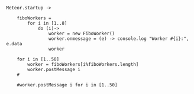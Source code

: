 	
	Meteor.startup ->
	
		fiboWorkers = 
			for i in [1..8]
				do (i)->
					worker = new FiboWorker()
					worker.onmessage = (e) -> console.log "Worker #{i}:", e.data
					worker

		for i in [1..50]
			worker = fiboWorkers[i%fiboWorkers.length]
			worker.postMessage i
		#
				
		#worker.postMessage i for i in [1..50] 
				
	